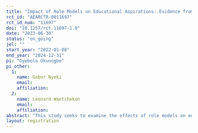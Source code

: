 ```yaml
---
title: "Impact of Role Models on Educational Aspirations: Evidence from Nigeria"
rct_id: "AEARCTR-0011697"
rct_id_num: "11697"
doi: "10.1257/rct.11697-1.0"
date: "2023-06-30"
status: "on_going"
jel: ""
start_year: "2022-01-08"
end_year: "2024-12-31"
pi: "Oyebola Okunogbe"
pi_other:
  1:
    name: Gabor Nyeki
    email: 
    affiliation: 
  2:
    name: Leonard Wantchekon
    email: 
    affiliation: 
abstract: "This study seeks to examine the effects of role models on educational aspirations and outcomes of secondary-school students using participants in Nigeria’s National Youth Service Corps (NYSC) as role models."
layout: registration
---
```


